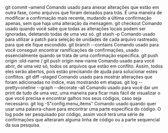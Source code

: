 git commit –amend
Comando usado para anexar alterações que estão em outra fase, como arquivos que foram deixados para trás.
É uma maneira de modificar a confirmação mais recente, mudando a última confirmação apenas, sem que haja uma alteração da mensagem. 
git checkout
Comando usado quando você sabe que todas as alterações locais podem ser ignoradas, deletando todas de uma vez só.
git stash -p
Comando usado para utilizar a patch para seleção de unidades de cada arquivo rastreado, para que ele fique escondido.
git branch --contains <commit>
Comando usado para você conseguir encontrar ramificações de confirmações, usado essencialmente quando se trata de uma confirmação específica.
git push origin :old-name / git push origin new-name
Comando usado para você abrir, de uma vez só, todos os arquivos que estão em conflito. Assim, todos eles serão abertos, pois estão precisando de ajuda para solucionar estes conflitos.
git diff –staged
Comando usado para mostrar alterações que foram adicionadas no índice, mas mostrando em etapas.
git log --pretty=oneline --graph --decorate –all
Comando usado para você dar um print de tudo de uma vez, uma maneira para ficar mais fácil de visualizar o que você precisa e encontrar galhos nos seus códigos, caso seja necessário.
git log -S"config.menu_items"
Comando usado quando quer usar uma palavra-chave para encontrar uma parte específica do código. O log pode ser pesquisado por código, assim você terá uma série de confirmações que alteraram alguma linha de código ou a parte sequencial da sua pesquisa.

